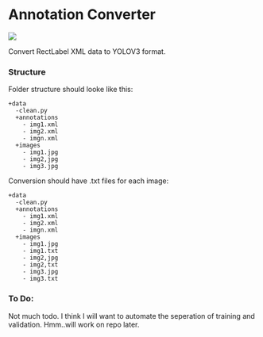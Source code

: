 
# Annotation Converter
![](https://static.rectlabel.com/waysify_app/img/appicon48.png)

Convert RectLabel XML data to YOLOV3 format.

### Structure
Folder structure should looke like this:
```
+data
  -clean.py
  +annotations
    - img1.xml
    - img2.xml
    - imgn.xml
  +images
    - img1.jpg
    - img2,jpg
    - img3.jpg
```

Conversion should have .txt files for each image:
```
+data
  -clean.py
  +annotations
    - img1.xml
    - img2.xml
    - imgn.xml
  +images
    - img1.jpg
    - img1.txt
    - img2,jpg
    - img2,txt
    - img3.jpg
    - img3.txt
```

### To Do:

Not much todo. I think I will want to automate the seperation of training and validation. Hmm..will work on repo later.
